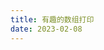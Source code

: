 ```yaml
---
title: 有趣的数组打印
date: 2023-02-08
---
```


<Title :title='"有趣的数组打印"' :publishDate='"2023-02-08"' />

### 题目及示例

---
输入m,n打印出相应的数据

```
例：
m=5,n=7

1 10 11 20 21 26 31
2 9 12 19 22 27 32
3 8 13 18 23 28 33
4 7 14 17 24 29 34
5 6 15 16 25 30 35
```
---

#### 解题思路
---
+ 创建一个空的二维数组res=[[ ],[ ]...] 
+ 先利用for循环创建正序数组放入刚刚创建好的二维数组中
+ 即[ [1,2,3,4,5]....[31,32,32,34,35] ]
+ 创建过程中寻找到res中的下标为奇数的项数进行反转，此时res=[[1,2,3,4,5],[10,9,8,7,6]...]
+ 此时创建新的二维数组newres=[[ ],[ ]...] ，再对原二维数组res进行90度旋转并将元素放入newres中去
+ 此时newres=[ [1,10,11,20,21,26,31]...],此时进行解构打印即可

---
### 代码展示
```
var shortestCompletingWord = function (m, n) {
    let res = new Array(n).fill([]).map(() => new Array(m).fill())
    for (let i = 1; i <= n; i++) {
        for (let j = 1; j <= m; j++) {
            res[i - 1][j - 1] = j + m * (i - 1)
        }
        if (i - 1 < res[i - 1].length && (i - 1) % 2 != 0) {
            res[i - 1] = res[i - 1].reverse()
        }
    }
    let newres = new Array(m).fill([]).map(() => new Array(n).fill())
    for (let i = 0; i < res.length; i++) {
        for (let j = 0; j < res[i].length; j++) {
            newres[j][i] = res[i][j]
        }
    }
    for (let i = 0; i < newres.length; i++) {
        console.log(...newres[i])
    }
}
shortestCompletingWord(5, 7)

1 10 11 20 21 26 31
2 9 12 19 22 27 32
3 8 13 18 23 28 33
4 7 14 17 24 29 34
5 6 15 16 25 30 35
```
#### 注意事项
---
fill()方法直接进行创建创建数组会出现如下问题
```
let arr = new Array(2).fill(new Array(2).fill(0))
arr = [[0,0],[0,0]]
arr[1][1] = 1
arr = [[0,1],[0,1]]
```
原因为fill()的参数不是基本类型时，比如数组、对象，并不是将它的值填充到数组，而是将它的地址填充到数组，所以填充后数组的每一项都指向的是同一个对象(类似于浅拷贝)，会出现"牵一发而动全身"的现象

---
---
创建二维数组时应以下方式创建
```
let arr = new Array(n).fill([]).map(() => new Array(m).fill())
```
---